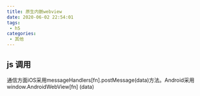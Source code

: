 ```yaml
---
title: 原生内嵌webview
date: 2020-06-02 22:54:01
tags:
 - h5
categories: 
 - 其他
---
```

## js 调用

通信方面iOS采用messageHandlers[fn].postMessage(data)方法。Android采用window.AndroidWebView[fn] (data)